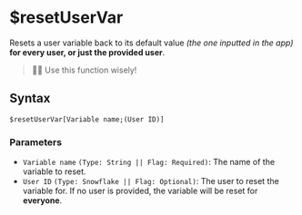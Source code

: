 # $resetUserVar
Resets a user variable back to its default value *(the one inputted in the app)* **for every user, or just the provided user**.

> 🧙‍♂️ Use this function wisely!

## Syntax
```
$resetUserVar[Variable name;(User ID)]
```

### Parameters
- `Variable name` `(Type: String || Flag: Required)`: The name of the variable to reset.
- `User ID` `(Type: Snowflake || Flag: Optional)`: The user to reset the variable for. If no user is provided, the variable will be reset for **everyone**.
